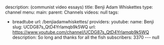 description: (communist video essays)
title: Benji Adam Whiskettes
type: channel
menu:
  main:
    parent: Channels
videos: null
tags:
- breadtube
url: /benjiadamwhiskettes/
providers:
  youtube:
    name: Benji
    slug: UCDG87s_QtD4YrIamqb9k5WQ
    url: https://www.youtube.com/channel/UCDG87s_QtD4YrIamqb9k5WQ
    description: So long and thanks for all the fish
    subscribers: 3370
--- null
